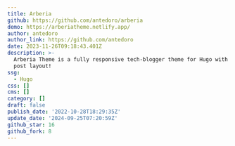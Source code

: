 ```yaml
---
title: Arberia
github: https://github.com/antedoro/arberia
demo: https://arberiatheme.netlify.app/
author: antedoro
author_link: https://github.com/antedoro
date: 2023-11-26T09:18:43.401Z
description: >-
  Arberia Theme is a fully responsive tech-blogger theme for Hugo with 4 single
  post layout!
ssg:
  - Hugo
css: []
cms: []
category: []
draft: false
publish_date: '2022-10-28T18:29:35Z'
update_date: '2024-09-25T07:20:59Z'
github_star: 16
github_fork: 8
---
```

